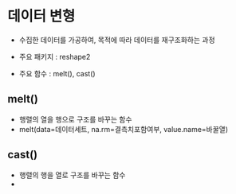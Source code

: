 # 데이터 변형
- 수집한 데이터를 가공하여, 목적에 따라 데이터를 재구조화하는 과정

- 주요 패키지 : reshape2
- 주요 함수 : melt(), cast()



## melt() 
- 행렬의 열을 행으로 구조를 바꾸는 함수
- melt(data=데이터세트, na.rm=결측치포함여부, value.name=바꿀열)


## cast()
- 행렬의 행을 열로 구조를 바꾸는 함수
- 